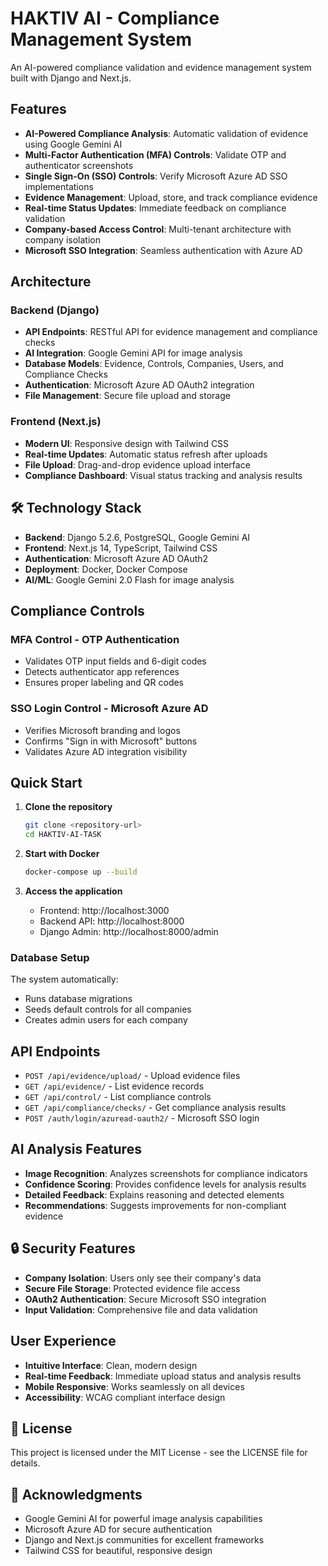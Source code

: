 # HAKTIV AI - Compliance Management System

An AI-powered compliance validation and evidence management system built with Django and Next.js.

## Features

- **AI-Powered Compliance Analysis**: Automatic validation of evidence using Google Gemini AI
- **Multi-Factor Authentication (MFA) Controls**: Validate OTP and authenticator screenshots
- **Single Sign-On (SSO) Controls**: Verify Microsoft Azure AD SSO implementations
- **Evidence Management**: Upload, store, and track compliance evidence
- **Real-time Status Updates**: Immediate feedback on compliance validation
- **Company-based Access Control**: Multi-tenant architecture with company isolation
- **Microsoft SSO Integration**: Seamless authentication with Azure AD

## Architecture

### Backend (Django)

- **API Endpoints**: RESTful API for evidence management and compliance checks
- **AI Integration**: Google Gemini API for image analysis
- **Database Models**: Evidence, Controls, Companies, Users, and Compliance Checks
- **Authentication**: Microsoft Azure AD OAuth2 integration
- **File Management**: Secure file upload and storage

### Frontend (Next.js)

- **Modern UI**: Responsive design with Tailwind CSS
- **Real-time Updates**: Automatic status refresh after uploads
- **File Upload**: Drag-and-drop evidence upload interface
- **Compliance Dashboard**: Visual status tracking and analysis results

## 🛠️ Technology Stack

- **Backend**: Django 5.2.6, PostgreSQL, Google Gemini AI
- **Frontend**: Next.js 14, TypeScript, Tailwind CSS
- **Authentication**: Microsoft Azure AD OAuth2
- **Deployment**: Docker, Docker Compose
- **AI/ML**: Google Gemini 2.0 Flash for image analysis

## Compliance Controls

### MFA Control - OTP Authentication

- Validates OTP input fields and 6-digit codes
- Detects authenticator app references
- Ensures proper labeling and QR codes

### SSO Login Control - Microsoft Azure AD

- Verifies Microsoft branding and logos
- Confirms "Sign in with Microsoft" buttons
- Validates Azure AD integration visibility

## Quick Start

1. **Clone the repository**

   ```bash
   git clone <repository-url>
   cd HAKTIV-AI-TASK
   ```

3. **Start with Docker**

   ```bash
   docker-compose up --build
   ```

4. **Access the application**
   - Frontend: http://localhost:3000
   - Backend API: http://localhost:8000
   - Django Admin: http://localhost:8000/admin


### Database Setup

The system automatically:

- Runs database migrations
- Seeds default controls for all companies
- Creates admin users for each company

## API Endpoints

- `POST /api/evidence/upload/` - Upload evidence files
- `GET /api/evidence/` - List evidence records
- `GET /api/control/` - List compliance controls
- `GET /api/compliance/checks/` - Get compliance analysis results
- `POST /auth/login/azuread-oauth2/` - Microsoft SSO login

## AI Analysis Features

- **Image Recognition**: Analyzes screenshots for compliance indicators
- **Confidence Scoring**: Provides confidence levels for analysis results
- **Detailed Feedback**: Explains reasoning and detected elements
- **Recommendations**: Suggests improvements for non-compliant evidence

## 🔒 Security Features

- **Company Isolation**: Users only see their company's data
- **Secure File Storage**: Protected evidence file access
- **OAuth2 Authentication**: Secure Microsoft SSO integration
- **Input Validation**: Comprehensive file and data validation

## User Experience

- **Intuitive Interface**: Clean, modern design
- **Real-time Feedback**: Immediate upload status and analysis results
- **Mobile Responsive**: Works seamlessly on all devices
- **Accessibility**: WCAG compliant interface design

## 📄 License

This project is licensed under the MIT License - see the LICENSE file for details.

## 🙏 Acknowledgments

- Google Gemini AI for powerful image analysis capabilities
- Microsoft Azure AD for secure authentication
- Django and Next.js communities for excellent frameworks
- Tailwind CSS for beautiful, responsive design
